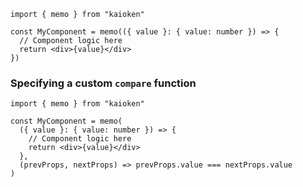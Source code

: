 ```tsx
import { memo } from "kaioken"

const MyComponent = memo(({ value }: { value: number }) => {
  // Component logic here
  return <div>{value}</div>
})
```

### Specifying a custom `compare` function

```tsx
import { memo } from "kaioken"

const MyComponent = memo(
  ({ value }: { value: number }) => {
    // Component logic here
    return <div>{value}</div>
  },
  (prevProps, nextProps) => prevProps.value === nextProps.value
)
```
